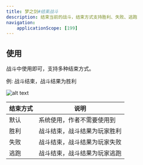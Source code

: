 ```yaml
---
title: 梦之剑#结束战斗
description: 结束当前的战斗，结束方式支持胜利、失败、逃跑
navigation:
    applicationScope: [199]
---
```


## 使用

战斗中使用即可，支持多种结束方式。

例: 战斗结束，战斗结果为胜利

![alt text](https://assbak.gcw.wiki/gcw/image/zh_hans/commands/battle/endbattle/199/image.png)

| 结束方式 | 说明                         |
| -------- | ---------------------------- |
| 默认     | 系统使用，作者不需要使用到   |
| 胜利     | 战斗结束，战斗结果为玩家胜利 |
| 失败     | 战斗结束，战斗结果为玩家失败 |
| 逃跑     | 战斗结束，战斗结果为玩家逃跑 |
